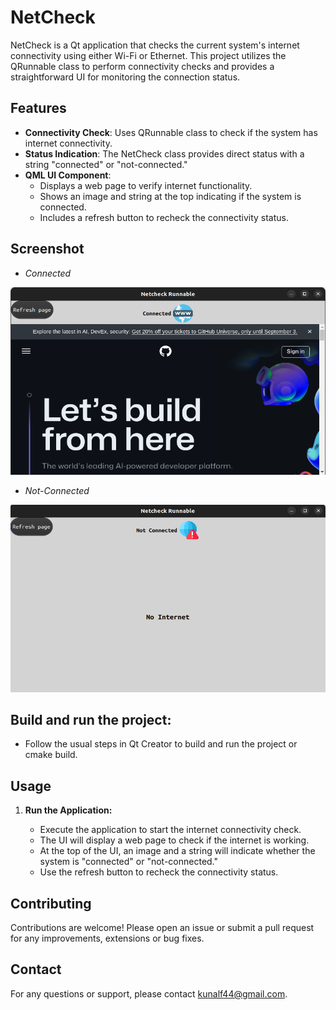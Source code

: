 # NetCheck

NetCheck is a Qt application that checks the current system's internet connectivity using either Wi-Fi or Ethernet. This project utilizes the QRunnable class to perform connectivity checks and provides a straightforward UI for monitoring the connection status.

## Features

- **Connectivity Check**: Uses QRunnable class to check if the system has internet connectivity.
- **Status Indication**: The NetCheck class provides direct status with a string "connected" or "not-connected."
- **QML UI Component**: 
  - Displays a web page to verify internet functionality.
  - Shows an image and string at the top indicating if the system is connected.
  - Includes a refresh button to recheck the connectivity status.


## Screenshot

- *Connected*

<img src="netcheckss1.png"  height="300" width="600">

- *Not-Connected*

<img src="netcheckss2.png"  height="300" width="600">


## Build and run the project:

   - Follow the usual steps in Qt Creator to build and run the project or cmake build.

## Usage

1. **Run the Application:**

    - Execute the application to start the internet connectivity check.
    - The UI will display a web page to check if the internet is working.
    - At the top of the UI, an image and a string will indicate whether the system is "connected" or "not-connected."
    - Use the refresh button to recheck the connectivity status.

## Contributing

Contributions are welcome! Please open an issue or submit a pull request for any improvements, extensions or bug fixes.

## Contact

For any questions or support, please contact [kunalf44@gmail.com](mailto:your-email@example.com).


